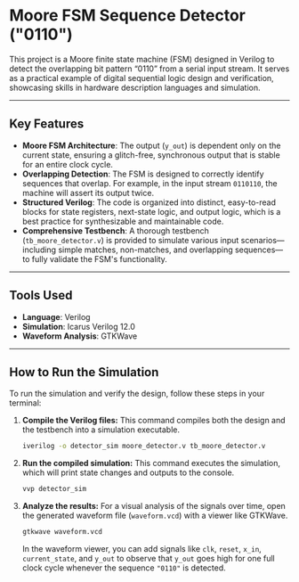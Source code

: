 # Moore FSM Sequence Detector ("0110")

This project is a Moore finite state machine (FSM) designed in Verilog to detect the overlapping bit pattern “0110” from a serial input stream. It serves as a practical example of digital sequential logic design and verification, showcasing skills in hardware description languages and simulation.

---

## Key Features

* **Moore FSM Architecture**: The output (`y_out`) is dependent only on the current state, ensuring a glitch-free, synchronous output that is stable for an entire clock cycle.
* **Overlapping Detection**: The FSM is designed to correctly identify sequences that overlap. For example, in the input stream `0110110`, the machine will assert its output twice.
* **Structured Verilog**: The code is organized into distinct, easy-to-read blocks for state registers, next-state logic, and output logic, which is a best practice for synthesizable and maintainable code.
* **Comprehensive Testbench**: A thorough testbench (`tb_moore_detector.v`) is provided to simulate various input scenarios—including simple matches, non-matches, and overlapping sequences—to fully validate the FSM's functionality.

---

## Tools Used

* **Language**: Verilog
* **Simulation**: Icarus Verilog 12.0
* **Waveform Analysis**: GTKWave

---

## How to Run the Simulation

To run the simulation and verify the design, follow these steps in your terminal:

1.  **Compile the Verilog files:**
    This command compiles both the design and the testbench into a simulation executable.
    ```bash
    iverilog -o detector_sim moore_detector.v tb_moore_detector.v
    ```

2.  **Run the compiled simulation:**
    This command executes the simulation, which will print state changes and outputs to the console.
    ```bash
    vvp detector_sim
    ```

3.  **Analyze the results:**
    For a visual analysis of the signals over time, open the generated waveform file (`waveform.vcd`) with a viewer like GTKWave.
    ```bash
    gtkwave waveform.vcd
    ```
    In the waveform viewer, you can add signals like `clk`, `reset`, `x_in`, `current_state`, and `y_out` to observe that `y_out` goes high for one full clock cycle whenever the sequence `"0110"` is detected.
